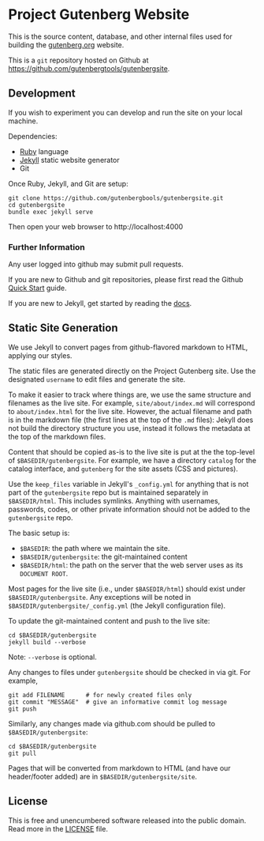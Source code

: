 # Project Gutenberg Website

This is the source content, database, and other internal files used for building the [gutenberg.org](https://www.gutenberg.org) website.

This is a `git` repository hosted on Github at https://github.com/gutenbergtools/gutenbergsite.


## Development

If you wish to experiment you can develop and run the site on your local machine.

Dependencies:

* [Ruby](https://www.ruby-lang.org/) language
* [Jekyll](https://jekyllrb.com/) static website generator
* Git

Once Ruby, Jekyll, and Git are setup:

    git clone https://github.com/gutenbergbools/gutenbergsite.git
    cd gutenbergsite
    bundle exec jekyll serve

Then open your web browser to http://localhost:4000


### Further Information

Any user logged into github may submit pull requests. 

If you are new to Github and git repositories, please first read the Github [Quick Start](https://help.github.com/en/github/getting-started-with-github/quickstart) guide.

If you are new to Jekyll, get started by reading the [docs](https://jekyllrb.com/docs/).


## Static Site Generation

We use Jekyll to convert pages from github-flavored markdown to HTML, applying our styles.

The static files are generated directly on the Project Gutenberg site. Use the designated `username` to edit files and generate the site.

To make it easier to track where things are, we use the same structure and filenames as the live site. For example, `site/about/index.md` will correspond to `about/index.html` for the live site.  However, the actual filename and path is in the markdown file (the first lines at the top of the `.md` files): Jekyll does not build the directory structure you use, instead it follows the metadata at the top of the markdown files.

Content that should be copied as-is to the live site is put at the the top-level of `$BASEDIR/gutenbergsite`.  For example, we have a directory `catalog` for the catalog interface, and `gutenberg` for the site assets (CSS and pictures).

Use the `keep_files` variable in Jekyll's `_config.yml` for anything that is not part of the `gutenbergsite` repo but is maintained separately in `$BASEDIR/html`. This includes symlinks. Anything with usernames, passwords, codes, or other private information should not be added to the `gutenbergsite` repo.

The basic setup is:

* `$BASEDIR`: the path where we maintain the site.
* `$BASEDIR/gutenbergsite`: the git-maintained content
* `$BASEDIR/html`: the path on the server that the web server uses as its `DOCUMENT ROOT`.

Most pages for the live site (i.e., under `$BASEDIR/html`) should exist under `$BASEDIR/gutenbergsite`. Any exceptions will be noted in `$BASEDIR/gutenbergsite/_config.yml` (the Jekyll configuration file).

To update the git-maintained content and push to the live site:

    cd $BASEDIR/gutenbergsite
    jekyll build --verbose

Note: `--verbose` is optional.

Any changes to files under `gutenbergsite` should be checked in via git. For example, 

    git add FILENAME      # for newly created files only
    git commit "MESSAGE"  # give an informative commit log message
    git push

Similarly, any changes made via github.com should be pulled to `$BASEDIR/gutenbergsite`:

    cd $BASEDIR/gutenbergsite
    git pull

Pages that will be converted from markdown to HTML (and have our header/footer added) are in `$BASEDIR/gutenbergsite/site`.


## License

This is free and unencumbered software released into the public domain. Read more in the [LICENSE](LICENSE) file.
